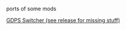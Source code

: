 ports of some mods

[GDPS Switcher (see release for missing stuff)](https://github.com/Kingminer7/cgs-ports/releases/download/km7dev.gdps-switcher/km7dev.gdps-switcher.geode)
